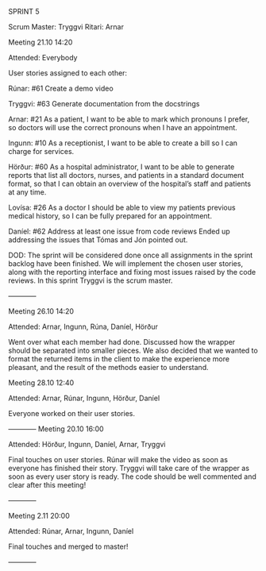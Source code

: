 SPRINT 5

Scrum Master: Tryggvi
Ritari: Arnar

Meeting 21.10 14:20

Attended: Everybody

User stories assigned to each other:

Rúnar: 
#61 Create a demo video

Tryggvi: 
#63 Generate documentation from the docstrings

Arnar: 
#21 As a patient, I want to be able to mark which pronouns I prefer, so doctors will use the correct pronouns when I have an appointment.

Ingunn: 
#10 As a receptionist, I want to be able to create a bill so I can charge for services.

Hörður: 
#60 As a hospital administrator, I want to be able to generate reports that list all doctors, nurses, and patients in a standard document format, so that I can obtain an overview of the hospital’s staff and patients at any time.

Lovísa: 
#26 As a doctor I should be able to view my patients previous medical history, so I can be fully prepared for an appointment.

Daníel: 
#62 Address at least one issue from code reviews
Ended up addressing the issues that Tómas and Jón pointed out.

DOD: The sprint will be considered done once all assignments in the sprint backlog have been finished. We will implement the chosen user stories, along with the reporting interface and fixing most issues raised by the code reviews. In this sprint Tryggvi is the scrum master.

————

Meeting 26.10 14:20

Attended: Arnar, Ingunn, Rúna, Daníel, Hörður 

Went over what each member had done. Discussed how the wrapper should be separated into smaller pieces. We also decided that we wanted to format the returned items in the client to make the experience more pleasant, and the result of the methods easier to understand.

Meeting 28.10 12:40

Attended: Arnar, Rúnar, Ingunn, Hörður, Daníel

Everyone worked on their user stories.

————
Meeting 20.10 16:00

Attended: Hörður, Ingunn, Daníel, Arnar, Tryggvi

Final touches on user stories. Rúnar will make the video as soon as everyone has finished their story. Tryggvi will take care of the wrapper as soon as every user story is ready. The code should be well commented and clear after this meeting!

————

Meeting 2.11 20:00

Attended: Rúnar, Arnar, Ingunn, Daníel

Final touches and merged to master!

————
